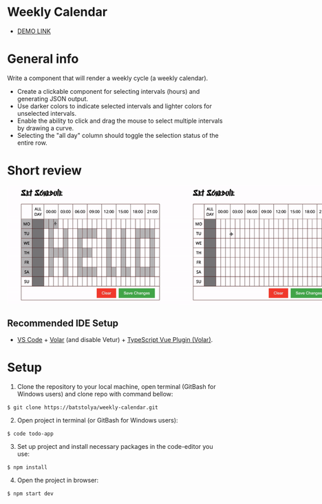 # Weekly Calendar

- [DEMO LINK](https://batstolya.github.io/weekly-calendar/)
# General info
  Write a component that will render a weekly cycle (a weekly calendar).
 - Create a clickable component for selecting intervals (hours) and generating JSON output.
 - Use darker colors to indicate selected intervals and lighter colors for unselected intervals.
 - Enable the ability to click and drag the mouse to select multiple intervals by drawing a curve.
 - Selecting the "all day" column should toggle the selection status of the entire row.

# Short review
<div style="display: flex;">
  <img src="https://github.com/batstolya/weekly-calendar/blob/main/src/assets/1.gif" width="400">
  <img src="https://github.com/batstolya/weekly-calendar/blob/main/src/assets/3.gif" width="400">
  <img src="https://github.com/batstolya/weekly-calendar/blob/main/src/assets/2.gif" width="400">
</div>

## Recommended IDE Setup

- [VS Code](https://code.visualstudio.com/) + [Volar](https://marketplace.visualstudio.com/items?itemName=Vue.volar) (and disable Vetur) + [TypeScript Vue Plugin (Volar)](https://marketplace.visualstudio.com/items?itemName=Vue.vscode-typescript-vue-plugin).

# Setup

1. Clone the repository to your local machine, open terminal (GitBash for Windows users) and clone repo with command bellow:
 ```
$ git clone https://batstolya/weekly-calendar.git
 ```
2. Open project in terminal (or GitBash for Windows users):
```
$ code todo-app
```
3. Set up project and install necessary packages in the code-editor you use:
```
$ npm install
 ```
4. Open the project in browser:
```
$ npm start dev
 ```
